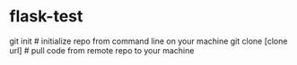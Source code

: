 # flask-test

git init # initialize repo from command line on your machine
git clone [clone url] # pull code from remote repo to your machine